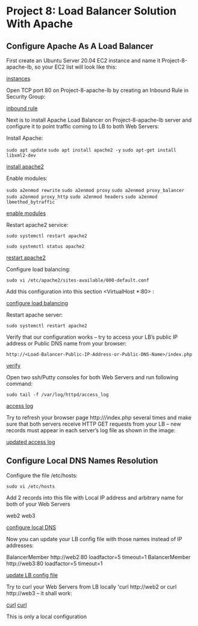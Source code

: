 # Project 8: Load Balancer Solution With Apache

## Configure Apache As A Load Balancer

First create an Ubuntu Server 20.04 EC2 instance and name it Project-8-apache-lb, so your EC2 list will look like this:

[instances](./images/01_instances_setup.png)

Open TCP port 80 on Project-8-apache-lb by creating an Inbound Rule in Security Group:

[inbound rule](./images/02_inbound_rule.png)

Next is to install Apache Load Balancer on Project-8-apache-lb server and configure it to point traffic coming to LB to both Web Servers:

Install Apache:

`sudo apt update`
`sudo apt install apache2 -y`
`sudo apt-get install libxml2-dev`

[install apache2](./images/03_install_apache2.png)

Enable modules:

`sudo a2enmod rewrite`
`sudo a2enmod proxy`
`sudo a2enmod proxy_balancer`
`sudo a2enmod proxy_http`
`sudo a2enmod headers`
`sudo a2enmod lbmethod_bytraffic`

[enable modules](./images/04_enable_modules.png)

Restart apache2 service:

`sudo systemctl restart apache2`

`sudo systemctl status apache2`

[restart apache2](./images/05_restart_apache_ensure_active.png)

Configure load balancing:

`sudo vi /etc/apache2/sites-available/000-default.conf`

Add this configuration into this section <VirtualHost *:80> :

<!-- <Proxy "balancer://mycluster">
               BalancerMember http://<WebServer1-Private-IP-Address>:80 loadfactor=5 timeout=1
               BalancerMember http://<WebServer2-Private-IP-Address>:80 loadfactor=5 timeout=1
               ProxySet lbmethod=bytraffic
               # ProxySet lbmethod=byrequests
        </Proxy>

        ProxyPreserveHost On
        ProxyPass / balancer://mycluster/
        ProxyPassReverse / balancer://mycluster/ -->

[configure load balancing](./images/07_Configure_load_balancing.png)

Restart apache server:

`sudo systemctl restart apache2`

Verify that our configuration works – try to access your LB’s public IP address or Public DNS name from your browser:

`http://<Load-Balancer-Public-IP-Address-or-Public-DNS-Name>/index.php`

[verify](./images/08_loadbalancer_ip.png)

Open two ssh/Putty consoles for both Web Servers and run following command:

`sudo tail -f /var/log/httpd/access_log`

[access log](./images/09_access_log.png)

Try to refresh your browser page http://<Load-Balancer-Public-IP-Address-or-Public-DNS-Name>/index.php several times and make sure that both servers receive HTTP GET requests from your LB – new records must appear in each server’s log file as shown in the image:

[updated access log](./images/10_updated_access_log.png)

## Configure Local DNS Names Resolution

Configure the file /etc/hosts:

`sudo vi /etc/hosts`

Add 2 records into this file with Local IP address and arbitrary name for both of your Web Servers

<WebServer1-Private-IP-Address> web2
<WebServer2-Private-IP-Address> web3

[configure local DNS](./images/11_add_ips_to_etchosts.png)

Now you can update your LB config file with those names instead of IP addresses:

BalancerMember http://web2:80 loadfactor=5 timeout=1
BalancerMember http://web3:80 loadfactor=5 timeout=1

[update LB config file](./images/12_update_hostname_apache_config.png)

Try to curl your Web Servers from LB locally 'curl http://web2 or curl http://web3 – it shall work:

[curl](./images/13_curl_web2.png)
[curl](./images/13_curl_web3.png)

This is only a local configuration

